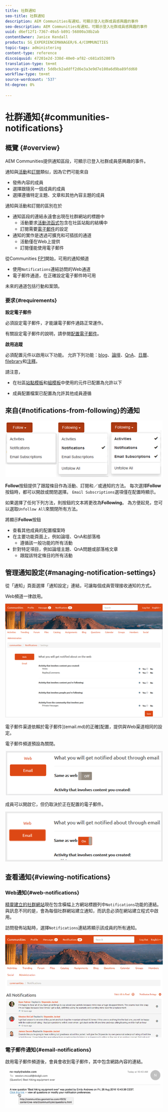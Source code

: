 ```yaml
---
title: 社群通知
seo-title: 社群通知
description: AEM Communities有通知，可顯示登入社群成員感興趣的事件
seo-description: AEM Communities有通知，可顯示登入社群成員感興趣的事件
uuid: d6ef12f1-7367-49a5-b891-56800a38b2ab
contentOwner: Janice Kendall
products: SG_EXPERIENCEMANAGER/6.4/COMMUNITIES
topic-tags: administering
content-type: reference
discoiquuid: 47201e2d-338d-40e0-af82-c681a552807b
translation-type: tm+mt
source-git-commit: 5ddbcb2addff2d6e3a3e9d7e100a6d9ba89fdd60
workflow-type: tm+mt
source-wordcount: '537'
ht-degree: 0%

---
```



# 社群通知{#communities-notifications}

## 概覽 {#overview}

AEM Communities提供通知區段，可顯示已登入社群成員感興趣的事件。

通知與[活動](essentials-activities.md)和[訂閱](subscriptions.md)類似，因為它們可能來自

* 發佈內容的成員
* 選擇跟隨另一個成員的成員
* 選擇遵循特定主題、文章和其他內容主題的成員

通知與活動和訂閱的區別在於

* 通知區段的連結永遠會出現在社群網站的標題中
   * 活動要求[活動流函式](functions.md#activity-stream-function)包含在社區站點的結構中
   * 訂閱需要[電子郵件](email.md)的設定
* 通知的實作是透過可擴充和可插拔的通道
   * 活動僅在Web上提供
   * 訂閱僅能使用電子郵件

從Communities [FP1](deploy-communities.md#latestfeaturepack)開始，可用的通知頻道

* 使用`Notifications`連結訪問的Web通道
* 電子郵件通道，在正確設定電子郵件時可用

未來的通道包括行動和案頭。

### 要求{#requirements}

**設定電子郵件**

必須設定電子郵件，才能讓電子郵件通路正常運作。

有關設定電子郵件的說明，請參閱[配置電子郵件](analytics.md)。

**啟用追蹤**

必須配置元件以啟用以下功能。 允許下列功能：[blog](blog-feature.md)、[論壇](forum.md)、[QnA](working-with-qna.md)、[日曆](calendar.md)、[filebrary](file-library.md)和[注釋](comments.md)。

請注意，

* 在社區[站點模板](sites.md)和[組模板](tools-groups.md)中使用的元件已配置為允許以下

* 成員配置檔案已配置為允許其他成員遵循

## 來自{#notifications-from-following}的通知

![chlimage_1-254](assets/chlimage_1-254.png)

**Follow**&#x200B;按鈕提供了跟蹤條目作為活動、訂閱和／或通知的方法。 每次選擇&#x200B;**Follow**&#x200B;按鈕時，都可以開啟或關閉選擇。 `Email Subscriptions`選項僅在配置時顯示。

如果選擇了任何下列方法，則按鈕的文本將更改為&#x200B;**Following**。 為方便起見，您可以選取`Unfollow All`來關閉所有方法。

將顯示&#x200B;**Follow**&#x200B;按鈕

* 查看其他成員的配置檔案時
* 在主要功能頁面上，例如論壇、QnA和部落格
   * 遵循該一般功能的所有活動
* 針對特定項目，例如論壇主題、QnA問題或部落格文章
   * 跟蹤該特定條目的所有活動

## 管理通知設定{#managing-notification-settings}

從「通知」頁面選擇「通知設定」連結，可讓每個成員管理接收通知的方式。

Web頻道一律啟用。

![chlimage_1-255](assets/chlimage_1-255.png)

電子郵件渠道依賴於電子郵件](email.md)的正確[配置，提供與Web渠道相同的設定。

電子郵件頻道預設為關閉。

![chlimage_1-256](assets/chlimage_1-256.png)

成員可以開啟它，但仍取決於正在配置的電子郵件。

![chlimage_1-257](assets/chlimage_1-257.png)

## 查看通知{#viewing-notifications}

### Web通知{#web-notifications}

[精靈建立的社群網站](sites-console.md)現在包含橫幅上方網站標題列中`Notifications`功能的連結。 與訊息不同的是，會為每個社群網站建立通知，而訊息必須在網站建立程式中啟用。

訪問發佈站點時，選擇`Notifications`連結將顯示該成員的所有通知。

![chlimage_1-258](assets/chlimage_1-258.png)

### 電子郵件通知{#email-notifications}

啟用電子郵件頻道後，會員會收到電子郵件，其中包含網路內容的連結。

![chlimage_1-259](assets/chlimage_1-259.png)

